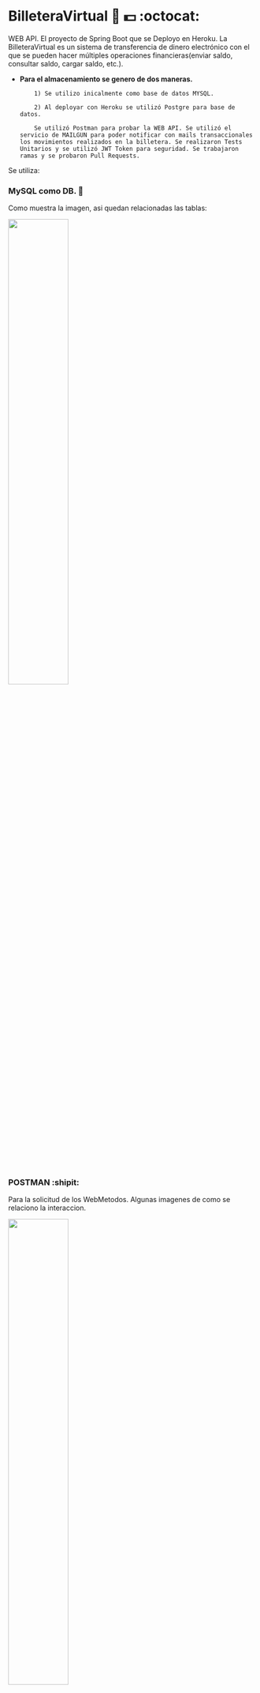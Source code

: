 # BilleteraVirtual  :purse: :dollar: :octocat:

WEB API. El proyecto de Spring Boot que se Deployo en Heroku. La BilleteraVirtual es un sistema de transferencia de dinero electrónico con el que se pueden hacer múltiples operaciones financieras(enviar saldo, consultar saldo, cargar saldo, etc.). 

* **Para el almacenamiento se genero de dos maneras.** 

    ```
        1) Se utilizo inicalmente como base de datos MYSQL. 

        2) Al deployar con Heroku se utilizó Postgre para base de datos.

        Se utilizó Postman para probar la WEB API. Se utilizó el servicio de MAILGUN para poder notificar con mails transaccionales los movimientos realizados en la billetera. Se realizaron Tests Unitarios y se utilizó JWT Token para seguridad. Se trabajaron ramas y se probaron Pull Requests.
    ```
 

Se utiliza:
### MySQL como DB. :open_file_folder:
Como muestra la imagen, asi quedan relacionadas las tablas:

<div style="width: 100%">
 <img width="49.15%" src="https://github.com/Stephaaniie/BilleteraVirtual/blob/master/src/main/resources/img/diagramaDeBaseDato.png"/>
</div>

### POSTMAN :shipit:
Para la solicitud de los WebMetodos.
Algunas imagenes de como se relaciono la interaccion.

<div style="width: 100%">
 <img width="49.15%" src="https://github.com/Stephaaniie/BilleteraVirtual/blob/master/src/main/resources/img/Postman.png"/>
</div>

A continuacion del mismo se adjuntara el acceso a los request de Postman.

<a href="https://documenter.getpostman.com/view/12223320/T1DtfbSd?version=latest" target="_blank">ACCESO REQUEST POSTMAN<a>

### MAILGUM :mailbox: :love_letter:
Para poder notificar con mails el login del usuario o los intentos fallidos, ademas de notificar cada transacción que realiza el usuario.
Ejemplo de como llegaron las alertas al email autorizado desde Mailgun.

<div style="width: 100%">
 <img width="49.15%" src="https://github.com/Stephaaniie/BilleteraVirtual/blob/master/src/main/resources/img/EMAIL.png"/>
</div>

### HEROKU :computer:
Se deployó con Heroku con Postgre para base de datos.
<a href="https://billetera-virtual-sc.herokuapp.com/" target="_blank">API billetera-virtual-sc<a>

### Pre-requisitos 📋

* **Tener instalado**
    ```
        JAVA 11
        MAVEN 3.6.0
    ```

### Instalación 🔧
     El proyecto tiene integrada la carpeta de .mnv por lo cual se instalara automaticamente Maven.
     Para la ejecucion del proyecto debera ejecutar:
        - mvn clean (limpiar el target).
        - mvn verify (Verifica que todas las dependencias esten instaladas correctamente).
        - mvn compile (Compila el proyecto).

[![Codacy Badge](https://app.codacy.com/project/badge/Grade/347448a36dc446868baf39c9a37852b5)](https://www.codacy.com/manual/Stephaaniie/BilleteraVirtual?utm_source=github.com&amp;utm_medium=referral&amp;utm_content=Stephaaniie/BilleteraVirtual&amp;utm_campaign=Badge_Grade)
[![Maven Central](https://maven-badges.herokuapp.com/maven-central/com.codacy/codacy-coverage-reporter/badge.svg)](https://maven-badges.herokuapp.com/maven-central/com.codacy/codacy-coverage-reporter)

